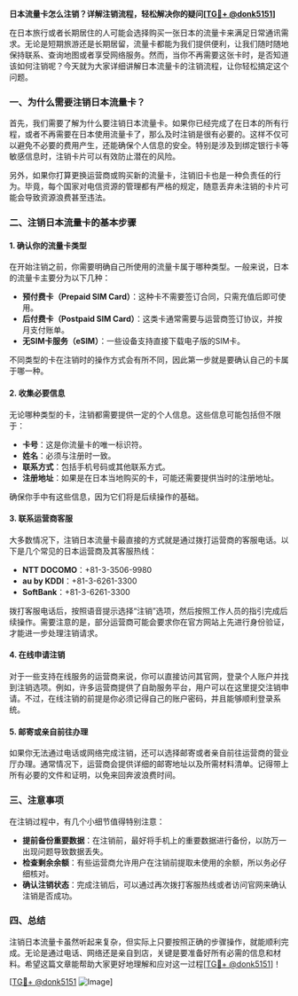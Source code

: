 **日本流量卡怎么注销？详解注销流程，轻松解决你的疑问[[TG💪+ @donk5151](https://t.me/s/donk5151)]**

在日本旅行或者长期居住的人可能会选择购买一张日本的流量卡来满足日常通讯需求。无论是短期旅游还是长期居留，流量卡都能为我们提供便利，让我们随时随地保持联系、查询地图或者享受网络服务。然而，当你不再需要这张卡时，是否知道该如何注销呢？今天就为大家详细讲解日本流量卡的注销流程，让你轻松搞定这个问题。

### 一、为什么需要注销日本流量卡？

首先，我们需要了解为什么要注销日本流量卡。如果你已经完成了在日本的所有行程，或者不再需要在日本使用流量卡了，那么及时注销是很有必要的。这样不仅可以避免不必要的费用产生，还能确保个人信息的安全。特别是涉及到绑定银行卡等敏感信息时，注销卡片可以有效防止潜在的风险。

另外，如果你打算更换运营商或购买新的流量卡，注销旧卡也是一种负责任的行为。毕竟，每个国家对电信资源的管理都有严格的规定，随意丢弃未注销的卡片可能会导致资源浪费甚至违法。

### 二、注销日本流量卡的基本步骤

#### 1. 确认你的流量卡类型

在开始注销之前，你需要明确自己所使用的流量卡属于哪种类型。一般来说，日本的流量卡主要分为以下几种：

- **预付费卡（Prepaid SIM Card）**：这种卡不需要签订合同，只需充值后即可使用。
- **后付费卡（Postpaid SIM Card）**：这类卡通常需要与运营商签订协议，并按月支付账单。
- **无SIM卡服务（eSIM）**：一些设备支持直接下载电子版的SIM卡。

不同类型的卡在注销时的操作方式会有所不同，因此第一步就是要确认自己的卡属于哪一种。

#### 2. 收集必要信息

无论哪种类型的卡，注销都需要提供一定的个人信息。这些信息可能包括但不限于：

- **卡号**：这是你流量卡的唯一标识符。
- **姓名**：必须与注册时一致。
- **联系方式**：包括手机号码或其他联系方式。
- **注册地址**：如果是在日本当地购买的卡，可能还需要提供当时的注册地址。

确保你手中有这些信息，因为它们将是后续操作的基础。

#### 3. 联系运营商客服

大多数情况下，注销日本流量卡最直接的方式就是通过拨打运营商的客服电话。以下是几个常见的日本运营商及其客服热线：

- **NTT DOCOMO**：+81-3-3506-9980
- **au by KDDI**：+81-3-6261-3300
- **SoftBank**：+81-3-6261-3300

拨打客服电话后，按照语音提示选择“注销”选项，然后按照工作人员的指引完成后续操作。需要注意的是，部分运营商可能会要求你在官方网站上先进行身份验证，才能进一步处理注销请求。

#### 4. 在线申请注销

对于一些支持在线服务的运营商来说，你可以直接访问其官网，登录个人账户并找到注销选项。例如，许多运营商提供了自助服务平台，用户可以在这里提交注销申请。不过，在线注销的前提是你必须记得自己的账户密码，并且能够顺利登录系统。

#### 5. 邮寄或亲自前往办理

如果你无法通过电话或网络完成注销，还可以选择邮寄或者亲自前往运营商的营业厅办理。通常情况下，运营商会提供详细的邮寄地址以及所需材料清单。记得带上所有必要的文件和证明，以免来回奔波浪费时间。

### 三、注意事项

在注销过程中，有几个小细节值得特别注意：

- **提前备份重要数据**：在注销前，最好将手机上的重要数据进行备份，以防万一出现问题导致数据丢失。
- **检查剩余余额**：有些运营商允许用户在注销前提取未使用的余额，所以务必仔细核对。
- **确认注销状态**：完成注销后，可以通过再次拨打客服热线或者访问官网来确认注销是否成功。

### 四、总结

注销日本流量卡虽然听起来复杂，但实际上只要按照正确的步骤操作，就能顺利完成。无论是通过电话、网络还是亲自到店，关键是要准备好所有必需的信息和材料。希望这篇文章能帮助大家更好地理解和应对这一过程[[TG💪+ @donk5151](https://t.me/s/donk5151)]！

[[TG💪+ @donk5151](https://t.me/s/donk5151) ![Image](https://i.postimg.cc/rwNCRYN7/Snipaste-2025-04-30-17-27-05.png)]